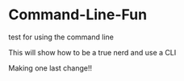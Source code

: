 # Command-Line-Fun
test for using the command line

This will show how to be a true nerd and use a CLI


Making one last change!!